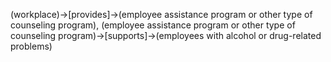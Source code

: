 (workplace)->[provides]->(employee assistance program or other type of counseling program), (employee assistance program or other type of counseling program)->[supports]->(employees with alcohol or drug-related problems)
